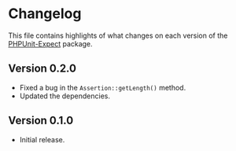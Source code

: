 # Changelog
This file contains highlights of what changes on each version of the [PHPUnit-Expect](https://github.com/cedx/phpunit-expect) package.

## Version 0.2.0
- Fixed a bug in the `Assertion::getLength()` method.
- Updated the dependencies.

## Version 0.1.0
- Initial release.
